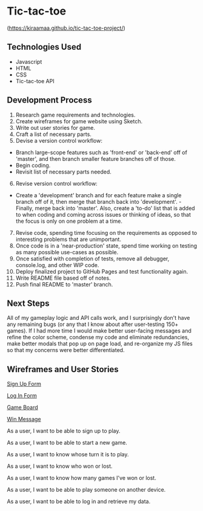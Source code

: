 # Tic-tac-toe

(https://kiraamaa.github.io/tic-tac-toe-project/)

## Technologies Used

-   Javascript
-   HTML
-   CSS
-   Tic-tac-toe API

## Development Process

1. Research game requirements and technologies.
2. Create wireframes for game website using Sketch.
3. Write out user stories for game.
4. Craft a list of necessary parts.
5. Devise a version control workflow:
-   Branch large-scope features such as 'front-end' or 'back-end' off of 'master', and then branch smaller feature branches off of those.
-   Begin coding.
-   Revisit list of necessary parts needed.
6. Revise version control workflow:
-   Create a 'development' branch and for each feature make a single branch off of it, then merge that branch back into 'development'. -   Finally, merge back into 'master'. Also, create a 'to-do' list that is added to when coding and coming across issues or thinking of ideas, so that the focus is only on one problem at a time.
7. Revise code, spending time focusing on the requirements as opposed to interesting problems that are unimportant.
8. Once code is in a 'near-production' state, spend time working on testing as many possible use-cases as possible.
9. Once satisfied with completion of tests, remove all debugger, console.log, and other WIP code.
10. Deploy finalized project to GitHub Pages and test functionality again.
11. Write README file based off of notes.
12. Push final README to 'master' branch.

## Next Steps

All of my gameplay logic and API calls work, and I surprisingly don't have any remaining bugs (or any that I know about after user-testing 150+ games). If I had more time I would make better user-facing messages and refine the color scheme, condense my code and eliminate redundancies, make better modals that pop up on page load, and re-organize my JS files so that my concerns were better differentiated.

## Wireframes and User Stories

[Sign Up Form](http://i.imgur.com/Bvp4znE.png)

[Log In Form](http://i.imgur.com/1V2HmFT.png)

[Game Board](http://i.imgur.com/QfMTN0j.png)

[Win Message](http://i.imgur.com/LRwtgt2.png)


As a user, I want to be able to sign up to play.

As a user, I want to be able to start a new game.

As a user, I want to know whose turn it is to play.

As a user, I want to know who won or lost.

As a user, I want to know how many games I've won or lost.

As a user, I want to be able to play someone on another device.

As a user, I want to be able to log in and retrieve my data.
